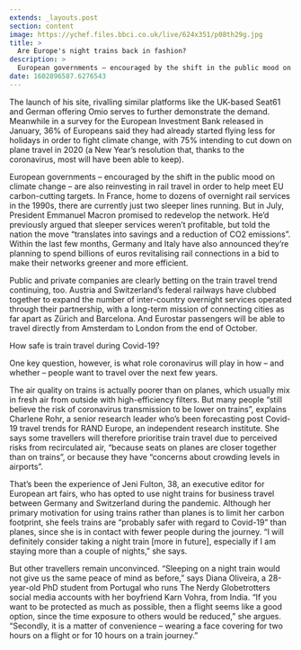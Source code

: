 ```yaml
--- 
extends: _layouts.post 
section: content 
image: https://ychef.files.bbci.co.uk/live/624x351/p08th29g.jpg 
title: > 
  Are Europe's night trains back in fashion? 
description: > 
  European governments – encouraged by the shift in the public mood on climate change – are also reinvesting in rail travel in order to help meet EU carbon-cutting targets.In France, home to dozens of overnight rail services in the 1990s, there are currently just two sleeper lines running.Public and private companies are clearly betting on the train travel trend continuing, too.That’s been the experience of Jeni Fulton, 38, an executive editor for European art fairs, who has opted to use night trains for business travel between Germany and Switzerland during the pandemic.“I will definitely consider taking a night train [more in future], especially if I am staying more than a couple of nights,” she says. 
date: 1602896587.6276543 
--- 
```

The launch of his site, rivalling similar platforms like the UK-based Seat61 and German offering Omio serves to further demonstrate the demand. Meanwhile in a survey for the European Investment Bank released in January, 36% of Europeans said they had already started flying less for holidays in order to fight climate change, with 75% intending to cut down on plane travel in 2020 (a New Year’s resolution that, thanks to the coronavirus, most will have been able to keep).

European governments – encouraged by the shift in the public mood on climate change – are also reinvesting in rail travel in order to help meet EU carbon-cutting targets. In France, home to dozens of overnight rail services in the 1990s, there are currently just two sleeper lines running. But in July, President Emmanuel Macron promised to redevelop the network. He’d previously argued that sleeper services weren’t profitable, but told the nation the move “translates into savings and a reduction of CO2 emissions”. Within the last few months, Germany and Italy have also announced they’re planning to spend billions of euros revitalising rail connections in a bid to make their networks greener and more efficient.

Public and private companies are clearly betting on the train travel trend continuing, too. Austria and Switzerland’s federal railways have clubbed together to expand the number of inter-country overnight services operated through their partnership, with a long-term mission of connecting cities as far apart as Zürich and Barcelona. And Eurostar passengers will be able to travel directly from Amsterdam to London from the end of October.

How safe is train travel during Covid-19?

One key question, however, is what role coronavirus will play in how – and whether – people want to travel over the next few years.

The air quality on trains is actually poorer than on planes, which usually mix in fresh air from outside with high-efficiency filters. But many people “still believe the risk of coronavirus transmission to be lower on trains”, explains Charlene Rohr, a senior research leader who’s been forecasting post Covid-19 travel trends for RAND Europe, an independent research institute. She says some travellers will therefore prioritise train travel due to perceived risks from recirculated air, “because seats on planes are closer together than on trains”, or because they have “concerns about crowding levels in airports”.

That’s been the experience of Jeni Fulton, 38, an executive editor for European art fairs, who has opted to use night trains for business travel between Germany and Switzerland during the pandemic. Although her primary motivation for using trains rather than planes is to limit her carbon footprint, she feels trains are “probably safer with regard to Covid-19” than planes, since she is in contact with fewer people during the journey. “I will definitely consider taking a night train [more in future], especially if I am staying more than a couple of nights,” she says.

But other travellers remain unconvinced. “Sleeping on a night train would not give us the same peace of mind as before,” says Diana Oliveira, a 28-year-old PhD student from Portugal who runs The Nerdy Globetrotters social media accounts with her boyfriend Karn Vohra, from India. “If you want to be protected as much as possible, then a flight seems like a good option, since the time exposure to others would be reduced,” she argues. “Secondly, it is a matter of convenience – wearing a face covering for two hours on a flight or for 10 hours on a train journey.”